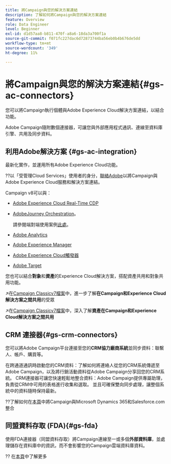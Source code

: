 ```yaml
---
title: 將Campaign與您的解決方案連結
description: 了解如何將Campaign與您的解決方案連結
feature: Overview
role: Data Engineer
level: Beginner
exl-id: d1d57aa8-b811-470f-a8a6-18da3a700f1a
source-git-commit: f071fc227dac6d72873744ba56eb0b4b676de5dd
workflow-type: tm+mt
source-wordcount: '349'
ht-degree: 11%

---
```


# 將Campaign與您的解決方案連結{#gs-ac-connectors}

您可以將Campaign執行個體與Adobe Experience Cloud解決方案連結，以結合功能。

Adobe Campaign隨附數個連接器，可讓您與外部應用程式通訊、連線至資料庫引擎、共用及同步資料。

## 利用Adobe解決方案 {#gs-ac-integration}

最新化實作，並運用所有Adobe Experience Cloud功能。

??以「受管理Cloud Services」使用者的身分，[聯絡Adobe](../start/campaign-faq.md#support)以將Campaign與Adobe Experience Cloud服務和解決方案連結。

Campaign v8可以與：


* [Adobe Experience Cloud Real-Time CDP](../connect/ac-rtcdp.md)
* [AdobeJourney Orchestration](https://experienceleague.adobe.com/docs/journeys/using/action-journeys/acc-action.html?lang=en)。

   請參閱端對端使用案例[此處](https://experienceleague.adobe.com/docs/journeys/using/use-cases-journeys/campaign-classic-use-case.html?lang=zh-Hant)。

* [Adobe Analytics](../connect/ac-aa.md)
* [Adobe Experience Manager](../connect/ac-aem.md)
* [Adobe Experience Cloud觸發器](../connect/ac-triggers.md)
* [Adobe Target](../connect/ac-at.md)

您也可以結合&#x200B;**對象**&#x200B;和&#x200B;**資產**&#x200B;的Experience Cloud解決方案，搭配資產共用和對象共用功能。

↗️在[Campaign Classicv7檔案](https://experienceleague.adobe.com/docs/campaign-classic/using/integrating-with-adobe-experience-cloud/audience-sharing/sharing-audiences-with-adobe-experience-cloud.html?lang=en#integrating-with-adobe-experience-cloud)中，進一步了解&#x200B;**在Campaign和Experience Cloud解決方案之間共用**&#x200B;的受眾

↗️在[Campaign Classicv7檔案](https://experienceleague.adobe.com/docs/campaign-classic/using/integrating-with-adobe-experience-cloud/asset-sharing/sharing-assets-with-adobe-experience-cloud.html?lang=en#integrating-with-adobe-experience-cloud)中，深入了解&#x200B;**資產在Campaign和Experience Cloud解決方案之間共用**

## CRM 連接器{#gs-crm-connectors}

您可以將Adobe Campaign平台連接至您的&#x200B;**CRM協力廠商系統**&#x200B;並同步資料：聯繫人、帳戶、購買等。

在跨通道通訊時啟動您的CRM資料：了解如何將連絡人從您的CRM系統傳遞至Adobe Campaign，以及將行銷活動資料從Adobe Campaign分享回您的CRM系統。
CRM連接器可讓您快速輕鬆地整合資料：Adobe Campaign提供專屬助理，負責從CRM中可用的表格進行收集和選取。 並且可確保雙向同步處理，讓整個系統中的資料隨時保持最新。

??了解如何在[本頁](crm.md)中將Campaign與Microsoft Dynamics 365和Salesforce.com整合

## 同盟資料存取 (FDA){#gs-fda}

使用FDA連接器（同盟資料存取）將Campaign連線至一或多個&#x200B;**外部資料庫**，並處理儲存在資料庫中的資訊，而不會影響您的Campaign雲端資料庫資料。

?? 在[本頁](fda.md)中了解更多


<!-- 
 ## Integrate with social media

Use the **Managing social networks (Social Marketing)** option to interact with customers and prospects via Twitter.

* Send messages - Use Adobe Campaign Social Marketing to send messages on Twitter. Adobe Campaign lets you post messages directly to your twitter account. You can also send direct messages to all your followers.

* Collect new contacts - Adobe Campaign Social Marketing also makes it easy to acquire new contacts via Facebook: contact users and ask them if they want to share their profile information. If they accept, Adobe Campaign automatically recovers the data, which enables you to carry out targeting campaigns and, when possible, to implement cross-channel strategies.

💡 Learn how to set up and use Campaign Social Marketing in [this section](../connect/ac-tw.md) -->